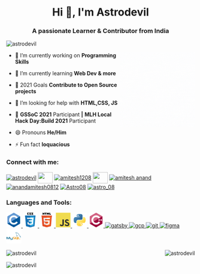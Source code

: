 <h1 align="center">Hi 👋, I'm Astrodevil</h1>
<h3 align="center">A passionate Learner & Contributor from India</h3>
<p align="left"> <img src="https://komarev.com/ghpvc/?username=astrodevil&label=Profile%20views&color=ff8000&style=plastic" alt="astrodevil" /> </p>
<img align="right" alt="GIF" height="200px" src="https://github.com/Astrodevil/Astrodevil/blob/main/astrogif.gif" />

- 🔭 I’m currently working on **Programming Skills**

- 🌱 I’m currently learning **Web Dev & more**

- 🥅 2021 Goals **Contribute to Open Source projects**

- 🤝 I’m looking for help with **HTML,CSS, JS**

- 💬 **GSSoC 2021** Participant **|** **MLH Local Hack Day:Build 2021** Participant

- 😄 Pronouns **He/Him**

- ⚡ Fun fact **loquacious**


<h3 align="left">Connect with me:</h3>
<p align="left">
<a href="https://codepen.io/astrodevil" target="blank"><img align="center" src="https://cdn.jsdelivr.net/npm/simple-icons@3.0.1/icons/codepen.svg" alt="astrodevil" height="30" width="40" /></a>
<a href="https://twitter.com/astrodevil_" target="blank"><img align="center" src="https://cdn.jsdelivr.net/npm/simple-icons@3.0.1/icons/twitter.svg" alt="" height="30" width="40" /></a>
<a href="https://linkedin.com/in/amitesh1208" target="blank"><img align="center" src="https://cdn.jsdelivr.net/npm/simple-icons@3.0.1/icons/linkedin.svg" alt="amitesh1208" height="30" width="40" /></a>
<a href="https://discord.gg/aRWvpnM6bU" target="blank"><img align="center" src="https://cdn.jsdelivr.net/npm/simple-icons@3.0.1/icons/discord.svg" alt="" height="30" width="40" /></a>
<a href="https://www.youtube.com/c/amitesh anand" target="blank"><img align="center" src="https://cdn.jsdelivr.net/npm/simple-icons@3.0.1/icons/youtube.svg" alt="amitesh anand" height="30" width="40" /></a>
<a href="https://www.hackerrank.com/anandamitesh0812" target="blank"><img align="center" src="https://cdn.jsdelivr.net/npm/simple-icons@3.0.1/icons/hackerrank.svg" alt="anandamitesh0812" height="30" width="40" /></a>
  <a href="https://leetcode.com/Astro_08/" target="blank"><img align="center" src="https://cdn.jsdelivr.net/npm/simple-icons@3.0.1/icons/leetcode.svg" alt="Astro08" height="30" width="40" /></a> 
  <a href="https://www.codechef.com/users/astro_08/" target="blank"><img align="center" src="https://cdn.jsdelivr.net/npm/simple-icons@3.0.1/icons/codechef.svg" alt="astro_08" height="30" width="40" /></a>
</p>
    

</details>
<h3 align="left">Languages and Tools:</h3>
<p align="left"> <a href="https://www.cprogramming.com/" target="_blank"> <img src="https://raw.githubusercontent.com/devicons/devicon/master/icons/c/c-original.svg" alt="c" width="40" height="40"/> </a> <a href="https://www.w3schools.com/css/" target="_blank"> <img src="https://raw.githubusercontent.com/devicons/devicon/master/icons/css3/css3-original-wordmark.svg" alt="css3" width="40" height="40"/> </a> <a href="https://www.w3.org/html/" target="_blank"> <img src="https://raw.githubusercontent.com/devicons/devicon/master/icons/html5/html5-original-wordmark.svg" alt="html5" width="40" height="40"/> </a> <a href="https://developer.mozilla.org/en-US/docs/Web/JavaScript" target="_blank"> <img src="https://raw.githubusercontent.com/devicons/devicon/master/icons/javascript/javascript-original.svg" alt="javascript" width="40" height="40"/> </a> <a href="https://www.python.org" target="_blank"> <img src="https://raw.githubusercontent.com/devicons/devicon/master/icons/python/python-original.svg" alt="python" width="40" height="40"/> </a> <a href="https://www.w3schools.com/cpp/" target="_blank"> <img src="https://raw.githubusercontent.com/devicons/devicon/master/icons/cplusplus/cplusplus-original.svg" alt="cplusplus" width="40" height="40"/> <a href="https://www.gatsbyjs.com/" target="_blank"> <img src="https://www.vectorlogo.zone/logos/gatsbyjs/gatsbyjs-icon.svg" alt="gatsby" width="40" height="40"/> </a> <a href="https://cloud.google.com" target="_blank"> <img src="https://www.vectorlogo.zone/logos/google_cloud/google_cloud-icon.svg" alt="gcp" width="40" height="40"/> </a> <a href="https://git-scm.com/" target="_blank"> <img src="https://www.vectorlogo.zone/logos/git-scm/git-scm-icon.svg" alt="git" width="40" height="40"/> </a>  <a href="https://www.figma.com/" target="_blank"> <img src="https://www.vectorlogo.zone/logos/figma/figma-icon.svg" alt="figma" width="40" height="40"/> </a> <a href="https://www.mysql.com/" target="_blank"> <img src="https://raw.githubusercontent.com/devicons/devicon/master/icons/mysql/mysql-original-wordmark.svg" alt="mysql" width="40" height="40"/> </a>

<p><img align="left" src="https://github-readme-stats.vercel.app/api/top-langs?username=astrodevil&show_icons=true&theme=dracula&title_color=ff8000&text_color=ffffff&bg_color=6a6a6a&locale=en&layout=compact" alt="astrodevil" /></p><p>&nbsp;<img align="right" src="https://github-readme-stats.vercel.app/api?username=astrodevil&show_icons=true&theme=dracula&title_color=ff8000&text_color=ffffff&bg_color=6a6a6a&locale=en" alt="astrodevil" /></p>

<p><img align="center" src="https://github-readme-streak-stats.herokuapp.com/?user=astrodevil&theme=highcontrast" alt="astrodevil" /></p>
